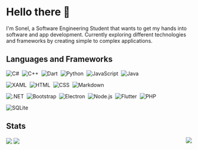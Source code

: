 # Hello there 👋

I'm Sonel, a Software Engineering Student that wants to get my hands into software and app development. Currently exploring different technologies and frameworks by creating simple to complex applications. 


## Languages and Frameworks
![C#](https://img.shields.io/badge/-CSharp-black?style=flat&logo=csharp&logoColor=239120)&nbsp;
![C++](https://img.shields.io/badge/-C++-black?style=flat&logo=C%2B%2B&logoColor=00599C)&nbsp;
![Dart](https://img.shields.io/badge/-Dart-black?style=flat&logo=dart&logoColor=0175C2)&nbsp;
![Python](https://img.shields.io/badge/-Python-black?style=flat&logo=python)&nbsp;
![JavaScript](https://img.shields.io/badge/-JavaScript-black?style=flat&logo=javascript)&nbsp;
![Java](https://img.shields.io/badge/-Java-black?style=flat&logo=Java&logoColor=FFA518)&nbsp;

![XAML](https://img.shields.io/badge/-XAML-black?style=flat&logo=XAML&logoColor=0C54C2)&nbsp;
![HTML](https://img.shields.io/badge/-HTML-black?style=flat&logo=HTML5)&nbsp;
![CSS](https://img.shields.io/badge/-CSS-black?style=flat&logo=CSS3&logoColor=1572B6)&nbsp;
![Markdown](https://img.shields.io/badge/-Markdown-black?style=flat&logo=markdown)&nbsp;

![.NET](https://img.shields.io/badge/-.NET-black?style=flat&logo=dotnet&logoColor=512BD4)&nbsp;
![Bootstrap](https://img.shields.io/badge/-Bootstrap-black?style=flat&logo=bootstrap&logoColor=563D7C)&nbsp;
![Electron](https://img.shields.io/badge/-Electron-black?style=flat&logo=electron&logoColor=#47848F)&nbsp;
![Node.js](https://img.shields.io/badge/-Node.js-black?style=flat&logo=node.js)&nbsp;
![Flutter](https://img.shields.io/badge/-Flutter-black?style=flat&logo=flutter&logoColor=02569B)&nbsp;
![PHP](https://img.shields.io/badge/-PHP-black?style=flat&logo=PHP&logoColor=777BB4)&nbsp;

![SQLite](https://img.shields.io/badge/-SQLite-black?style=flat&logo=sqlite&logoColor=FFA518)&nbsp;

## Stats
<a align="center">
  <img align="center" src="https://github-readme-stats.vercel.app/api?username=Soneliem&count_private=true&theme=dark&show_icons=true&include_all_commits=true" />
</a>
<a style="float:right;">
  <img align="center" src="https://github-readme-stats.vercel.app/api/top-langs/?username=Soneliem&layout=compact&theme=dark" />
</a>
<a>
  <img align="center" src="https://github-readme-stats.vercel.app/api/wakatime?username=Soneliem&theme=dark&layout=compact" />
</a>

